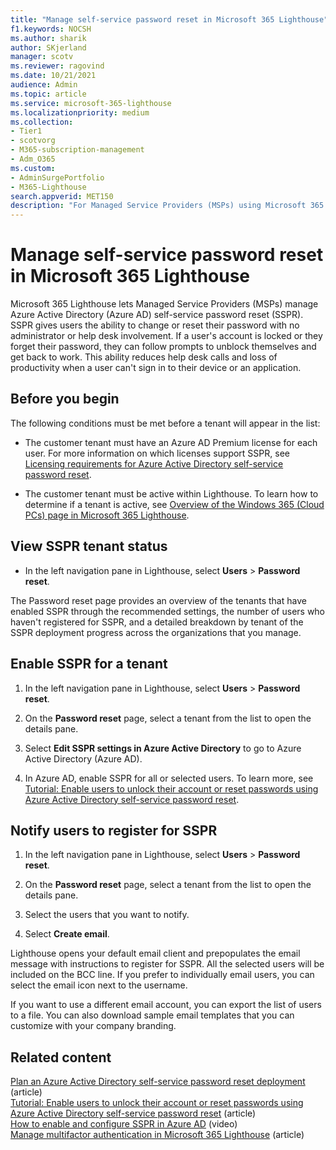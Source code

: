 ```yaml
---
title: "Manage self-service password reset in Microsoft 365 Lighthouse"
f1.keywords: NOCSH
ms.author: sharik
author: SKjerland
manager: scotv
ms.reviewer: ragovind
ms.date: 10/21/2021
audience: Admin
ms.topic: article
ms.service: microsoft-365-lighthouse
ms.localizationpriority: medium
ms.collection:
- Tier1
- scotvorg
- M365-subscription-management
- Adm_O365
ms.custom:
- AdminSurgePortfolio
- M365-Lighthouse                         
search.appverid: MET150
description: "For Managed Service Providers (MSPs) using Microsoft 365 Lighthouse, learn how to manage self-service password reset (SSPR)."
---
```


# Manage self-service password reset in Microsoft 365 Lighthouse

Microsoft 365 Lighthouse lets Managed Service Providers (MSPs) manage Azure Active Directory (Azure AD) self-service password reset (SSPR). SSPR gives users the ability to change or reset their password with no administrator or help desk involvement. If a user's account is locked or they forget their password, they can follow prompts to unblock themselves and get back to work. This ability reduces help desk calls and loss of productivity when a user can't sign in to their device or an application.

## Before you begin

The following conditions must be met before a tenant will appear in the list:

- The customer tenant must have an Azure AD Premium license for each user. For more information on which licenses support SSPR, see [Licensing requirements for Azure Active Directory self-service password reset](/azure/active-directory/authentication/concept-sspr-licensing).

- The customer tenant must be active within Lighthouse. To learn how to determine if a tenant is active, see [Overview of the Windows 365 (Cloud PCs) page in Microsoft 365 Lighthouse](m365-lighthouse-tenants-page-overview.md).

## View SSPR tenant status

- In the left navigation pane in Lighthouse, select **Users** > **Password reset**.

The Password reset page provides an overview of the tenants that have enabled SSPR through the recommended settings, the number of users who haven't registered for SSPR, and a detailed breakdown by tenant of the SSPR deployment progress across the organizations that you manage.

## Enable SSPR for a tenant

1. In the left navigation pane in Lighthouse, select **Users** > **Password reset**.

2. On the **Password reset** page, select a tenant from the list to open the details pane.

3. Select **Edit SSPR settings in Azure Active Directory** to go to Azure Active Directory (Azure AD).

4. In Azure AD, enable SSPR for all or selected users. To learn more, see [Tutorial: Enable users to unlock their account or reset passwords using Azure Active Directory self-service password reset](/azure/active-directory/authentication/tutorial-enable-sspr).

## Notify users to register for SSPR

1. In the left navigation pane in Lighthouse, select **Users** > **Password reset**.

2. On the **Password reset** page, select a tenant from the list to open the details pane.

3. Select the users that you want to notify.

4. Select **Create email**.

Lighthouse opens your default email client and prepopulates the email message with instructions to register for SSPR. All the selected users will be included on the BCC line. If you prefer to individually email users, you can select the email icon next to the username.

If you want to use a different email account, you can export the list of users to a file. You can also download sample email templates that you can customize with your company branding.

## Related content

[Plan an Azure Active Directory self-service password reset deployment](/azure/active-directory/authentication/howto-sspr-deployment) (article)\
[Tutorial: Enable users to unlock their account or reset passwords using Azure Active Directory self-service password reset](/azure/active-directory/authentication/tutorial-enable-sspr) (article)\
[How to enable and configure SSPR in Azure AD](https://www.youtube.com/watch?v=rA8TvhNcCvQ) (video)\
[Manage multifactor authentication in Microsoft 365 Lighthouse](m365-lighthouse-manage-mfa.md) (article)
